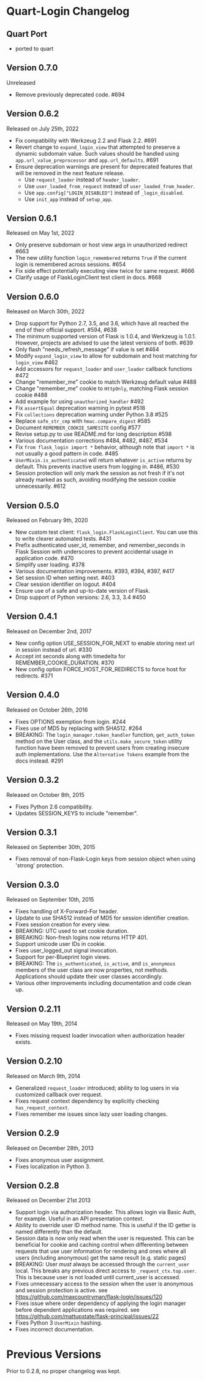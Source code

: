 Quart-Login Changelog
=====================
Quart Port
----------
- ported to quart

Version 0.7.0
-------------

Unreleased

- Remove previously deprecated code. #694

Version 0.6.2
-------------

Released on July 25th, 2022

- Fix compatibility with Werkzeug 2.2 and Flask 2.2. #691
- Revert change to `expand_login_view` that attempted to preserve a
  dynamic subdomain value. Such values should be handled using
  `app.url_value_preprocessor` and `app.url_defaults`. #691
- Ensure deprecation warnings are present for deprecated features that
  will be removed in the next feature release.
  - Use `request_loader` instead of `header_loader`.
  - Use `user_loaded_from_request` instead of `user_loaded_from_header`.
  - Use `app.config["LOGIN_DISABLED"]` instead of `_login_disabled`.
  - Use `init_app` instead of `setup_app`.

Version 0.6.1
-------------

Released on May 1st, 2022

- Only preserve subdomain or host view args in unauthorized redirect #663
- The new utility function `login_remembered` returns `True` if the current
  login is remembered across sessions. #654
- Fix side effect potentially executing view twice for same request. #666
- Clarify usage of FlaskLoginClient test client in docs. #668

Version 0.6.0
-------------

Released on March 30th, 2022

- Drop support for Python 2.7, 3.5, and 3.6, which have all reached the
  end of their official support. #594, #638
- The minimum supported version of Flask is 1.0.4, and Werkzeug is
  1.0.1. However, projects are advised to use the latest versions of
  both. #639
- Only flash "needs_refresh_message" if value is set #464
- Modify `expand_login_view` to allow for subdomain and host matching for `login_view` #462
- Add accessors for `request_loader` and `user_loader` callback functions #472
- Change "remember_me" cookie to match Werkzeug default value #488
- Change "remember_me" cookie to `HttpOnly`, matching Flask session cookie #488
- Add example for using `unauthorized_handler` #492
- Fix `assertEqual` deprecation warning in pytest #518
- Fix `collections` deprecation warning under Python 3.8 #525
- Replace `safe_str_cmp` with `hmac.compare_digest` #585
- Document `REMEMBER_COOKIE_SAMESITE` config #577
- Revise setup.py to use README.md for long description #598
- Various documentation corrections #484, #482, #487, #534
- Fix `from flask_login import *` behavior, although note that
 `import *` is not usually a good pattern in code. #485
- `UserMixin.is_authenticated` will return whatever `is_active` returns
  by default. This prevents inactive users from logging in. #486, #530
- Session protection will only mark the session as not fresh if it's not
  already marked as such, avoiding modifying the session cookie
  unnecessarily. #612

Version 0.5.0
-------------

Released on February 9th, 2020

- New custom test client: `flask_login.FlaskLoginClient`.
  You can use this to write clearer automated tests. #431
- Prefix authenticated user_id, remember, and remember_seconds in Flask Session
  with underscores to prevent accidental usage in application code. #470
- Simplify user loading. #378
- Various documentation improvements. #393, #394, #397, #417
- Set session ID when setting next. #403
- Clear session identifier on logout. #404
- Ensure use of a safe and up-to-date version of Flask.
- Drop support of Python versions: 2.6, 3.3, 3.4 #450

Version 0.4.1
-------------

Released on December 2nd, 2017

- New config option USE_SESSION_FOR_NEXT to enable storing next url in session
  instead of url. #330
- Accept int seconds along with timedelta for REMEMBER_COOKIE_DURATION. #370
- New config option FORCE_HOST_FOR_REDIRECTS to force host for redirects. #371


Version 0.4.0
-------------

Released on October 26th, 2016

- Fixes OPTIONS exemption from login. #244
- Fixes use of MD5 by replacing with SHA512. #264
- BREAKING: The `login_manager.token_handler` function, `get_auth_token` method
  on the User class, and the `utils.make_secure_token` utility function have
  been removed to prevent users from creating insecure auth implementations.
  Use the `Alternative Tokens` example from the docs instead. #291


Version 0.3.2
-------------

Released on October 8th, 2015

- Fixes Python 2.6 compatibility.
- Updates SESSION_KEYS to include "remember".


Version 0.3.1
-------------

Released on September 30th, 2015

- Fixes removal of non-Flask-Login keys from session object when using 'strong'
  protection.


Version 0.3.0
-------------

Released on September 10th, 2015

- Fixes handling of X-Forward-For header.
- Update to use SHA512 instead of MD5 for session identifier creation.
- Fixes session creation for every view.
- BREAKING: UTC used to set cookie duration.
- BREAKING: Non-fresh logins now returns HTTP 401.
- Support unicode user IDs in cookie.
- Fixes user_logged_out signal invocation.
- Support for per-Blueprint login views.
- BREAKING: The `is_authenticated`, `is_active`, and `is_anonymous` members of
  the user class are now properties, not methods. Applications should update
  their user classes accordingly.
- Various other improvements including documentation and code clean up.


Version 0.2.11
--------------

Released on May 19th, 2014

- Fixes missing request loader invocation when authorization header exists.


Version 0.2.10
--------------

Released on March 9th, 2014

- Generalized `request_loader` introduced; ability to log users in via
  customized callback over request.
- Fixes request context dependency by explicitly checking `has_request_context`.
- Fixes remember me issues since lazy user loading changes.


Version 0.2.9
-------------

Released on December 28th, 2013

- Fixes anonymous user assignment.
- Fixes localization in Python 3.


Version 0.2.8
-------------

Released on December 21st 2013

- Support login via authorization header. This allows login via Basic Auth, for
  example. Useful in an API presentation context.
- Ability to override user ID method name. This is useful if the ID getter is
  named differently than the default.
- Session data is now only read when the user is requested. This can be
  beneficial for cookie and caching control when differenting between
  requests that use user information for rendering and ones where all users
  (including anonymous) get the same result (e.g. static pages)
- BREAKING: User *must* always be accessed through the ``current_user``
  local. This breaks any previous direct access to ``_request_ctx.top.user``.
  This is because user is not loaded until current_user is accessed.
- Fixes unnecessary access to the session when the user is anonymous
  and session protection is active.
  see https://github.com/maxcountryman/flask-login/issues/120
- Fixes issue where order dependency of applying the login manager
  before dependent applications was required.
  see https://github.com/mattupstate/flask-principal/issues/22
- Fixes Python 3 ``UserMixin`` hashing.
- Fixes incorrect documentation.


Previous Versions
=================

Prior to 0.2.8, no proper changelog was kept.
